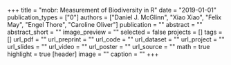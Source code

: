 +++
title = "mobr: Measurement of Biodiversity in R"
date = "2019-01-01"
publication_types = ["0"]
authors = ["Daniel J. McGlinn", "Xiao Xiao", "Felix May", "Engel Thore", "Caroline Oliver"]
publication = ""
abstract = ""
abstract_short = ""
image_preview = ""
selected = false
projects = []
tags = []
url_pdf = ""
url_preprint = ""
url_code = ""
url_dataset = ""
url_project = ""
url_slides = ""
url_video = ""
url_poster = ""
url_source = ""
math = true
highlight = true
[header]
image = ""
caption = ""
+++
